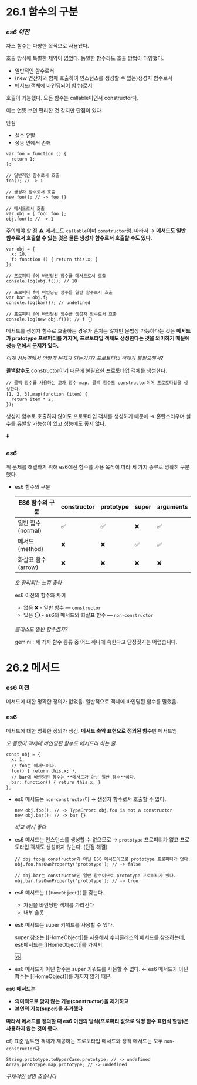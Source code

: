 #   26.1 함수의 구분

### _es6 이전_

자스 함수는 다양한 목적으로 사용됐다.

호출 방식에 특별한 제약이 없었다. 동일한 함수라도 호출 방법이 다양했다.

-   일반적인 함수로서
-   (new 연산자와 함께 호출하여 인스턴스를 생성할 수 있는)생성자 함수로서
-   메서드(객체에 바인딩되어 함수)로서

호출이 가능했다. 모든 함수는 callable이면서 constructor다. 

이는 언뜻 보면 편리한 것 같지만 단점이 있다.

단점

-   실수 유발
-   성능 면에서 손해

```tsx
var foo = function () {
  return 1;
};

// 일반적인 함수로서 호출
foo(); // -> 1

// 생성자 함수로서 호출
new foo(); // -> foo {}

// 메서드로서 호출
var obj = { foo: foo };
obj.foo(); // -> 1
```

주의해야 할 점 ⚠️ 메서드도 `callable`이며 `constructor`임. 따라서 → **메서드도 일반 함수로서 호출할 수 있는 것은 물론 생성자 함수로서 호출할 수도 있다.**

```tsx
var obj = {
  x: 10,
  f: function () { return this.x; }
};

// 프로퍼티 f에 바인딩된 함수를 메서드로서 호출
console.log(obj.f()); // 10

// 프로퍼티 f에 바인딩된 함수를 일반 함수로서 호출
var bar = obj.f;
console.log(bar()); // undefined

// 프로퍼티 f에 바인딩된 함수를 생성자 함수로서 호출
console.log(new obj.f()); // f {}
```

메서드를 생성자 함수로 호출하는 경우가 흔치는 않지만 문법상 가능하다는 것은 **메서드가 prototype 프로퍼티를 가지며, 프로토타입 객체도 생성한다는 것을 의미하기 때문에 성능 면에서 문제가 있다.**

_이게 성능면에서 어떻게 문제가 되는거지? 프로토타입 객체가 불필요해서?_

**콜백함수도** constructor이기 때문에 불필요한 프로토타입 객체를 생성한다.

```tsx
// 콜백 함수를 사용하는 고차 함수 map. 콜백 함수도 constructor이며 프로토타입을 생성한다.
[1, 2, 3].map(function (item) {
  return item * 2;
});
```

생성자 함수로 호출하지 않아도 프로토타입 객체를 생성하기 때문에 → 혼란스러우며 실수를 유발할 가능성이 있고 성능에도 좋지 않다.

⬇️

### _es6_

위 문제를 해결하기 위해 es6에선 함수를 사용 목적에 따라 세 가지 종류로 명확히 구분했다.

- es6 함수의 구분
	
	| ES6 함수의 구분 | constructor | prototype | super | arguments |
	|----------------|-------------|------------|--------|-----------|
	| 일반 함수 (normal) | ✅ | ✅ | ❌ | ✅ |
	| 메서드 (method) | ❌ | ❌ | ✅ | ✅ |
	| 화살표 함수 (arrow) | ❌ | ❌ | ❌ | ❌ |

	_오 정리되는 느낌 좋아_

	es6 이전의 함수와 차이

	-   없음 ❌ - 일반 함수 — `constructor`
	-   있음 ⭕️ - es6의 메서드와 화살표 함수 — `non-constructor`

	_클래스도 일반 함수겠지?_

	gemini : 세 가지 함수 종류 중 어느 하나에 속한다고 단정짓기는 어렵습니다.

#   26.2 메서드

### es6 이전

메서드에 대한 명확한 정의가 없었음. 일반적으로 객체에 바인딩된 함수를 말했음.

### es6

메서드에 대한 명확한 정의가 생김. **메서드 축약 표현으로 정의된 함수**만 메서드임

_오 몰랐어 객체에 바인딩된 함수도 메서드라 하는 줄_

```tsx
const obj = {
  x: 1,
  // foo는 메서드이다.
  foo() { return this.x; },
  // bar에 바인딩된 함수는 **메서드가 아닌 일반 함수**이다.
  bar: function() { return this.x; }
};
```

-   es6 메서드는 `non-constructor`다 → 생성자 함수로서 호출할 수 없다.
    
    ```tsx
    new obj.foo(); // -> TypeError: obj.foo is not a constructor
    new obj.bar(); // -> bar {}  
    ```
    
    _비교 예시 좋다_
    
-   es6 메서드는 인스턴스를 생성할 수 없으므로 → `prototype` 프로퍼티가 없고 프로토타입 객체도 생성하지 않는다. (단점 해결)
    
    ```tsx
    // obj.foo는 constructor가 아닌 ES6 메서드이므로 prototype 프로퍼티가 없다.
    obj.foo.hasOwnProperty('prototype'); // -> false
    
    // obj.bar는 constructor인 일반 함수이므로 prototype 프로퍼티가 있다.
    obj.bar.hasOwnProperty('prototype'); // -> true
    ```
    
-   es6 메서드는 `[[HomeObject]]`를 갖는다.
    
    -   자신을 바인딩한 객체를 가리킨다
    -   내부 슬롯
-   es6 메서드는 super 키워드를 사용할 수 있다.
    
    super 참조는 [[HomeObject]]를 사용해서 수퍼클래스의 메서드를 참조하는데, es6메서드는 [[HomeObject]]를 가져서.
    
	🆚
-   es6 메서드가 아닌 함수는 super 키워드를 사용할 수 없다. ← es6 메서드가 아닌 함수는 [[HomeObject]]를 가지지 않기 때문.
    

**es6 메서드는**

-   **의미적으로 맞지 않는 기능(constructor)을 제거하고**
-   **본연의 기능(super)을 추가했다**

**따라서 메서드를 정의할 때 es6 이전의 방식(프로퍼티 값으로 익명 함수 표현식 할당)은 사용하지 않는 것이 좋다.**

cf) 표준 빌트인 객체가 제공하는 프로토타입 메서드와 정적 메서드는 모두 `non-constructor`다

```tsx
String.prototype.toUpperCase.prototype; // -> undefined
Array.prototype.map.prototype; // -> undefined
```

_구체적인 설명 죠습니다_
